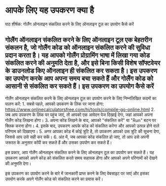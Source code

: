 आपके लिए यह उपकरण क्या है
=========================

पाठ शीर्षक: गोलैंग ऑनलाइन संकलित करने के लिए ऑनलाइन टूल का उपयोग कैसे करें

गोलैंग ऑनलाइन संकलित करने के लिए ऑनलाइन टूल एक बेहतरीन संकलन है, जो गोलैंग कोड को ऑनलाइन संकलित करने की सुविधा प्रदान करता है। यह आपको गोलैंग प्रोग्रामिंग भाषा में लिखा गया कोड संकलित करने की अनुमति देता है, और इसे बिना किसी विशेष सॉफ्टवेयर के डाउनलोड किए ऑनलाइन ही संकलित कर सकता है। इस उपकरण का उपयोग करके आप अपना समय बचा सकते हैं और गोलैंग कोड को आसानी से संकलित कर सकते हैं। इस उपकरण का उपयोग कैसे करें
---------------------------

गोलैंग ऑनलाइन संकलित करने के लिए ऑनलाइन टूल का उपयोग करने के लिए निम्नलिखित कदमों का पालन करें: 1. सबसे पहले, आपको उपकरण के लिंक पर जाना होगा: <https://www.onlinecalculatorsfree.com/hi/tools/compile-go-online.html>
2. जब आप उपकरण के लिंक पर पहुंच जाएं, तो आपको एक आवेदन पेज दिखाई देगा, जहां आपको अपना गोलैंग कोड लिखना होगा।
3. अपना कोड लिखने के बाद, आपको "संकलित करें" या "Run" बटन पर क्लिक करना होगा।
4. इसके बाद, उपकरण आपके कोड को संकलित करेगा और आपको उत्पन्न होने वाले परिणाम को दिखाएगा।
5. अगर आपका कोड में कोई त्रुटि है, तो उपकरण आपको उस त्रुटि की सूचना देगा, जिससे आप उसे सही कर सकें।
6. अंत में, जब आपका कोड संकलित हो जाए, तो आप उसे अपनी जरूरत के अनुसार कॉपी कर सकते हैं और उसका उपयोग कर सकते हैं।

इस प्रकार, आप गोलैंग ऑनलाइन संकलित करने के लिए ऑनलाइन टूल का उपयोग कर सकते हैं। यह उपकरण आपको अपने कोड को संकलित करते समय सहायक होगा और आपको अपने परिणामों को देखने की अनुमति देगा।

इस उपकरण का उपयोग करने के बारे में जानकारी प्राप्त करने के लिए वेबसाइट पर जाएं और इसका उपयोग करके अपने गोलैंग कोड को संकलित करने का प्रयास करें।